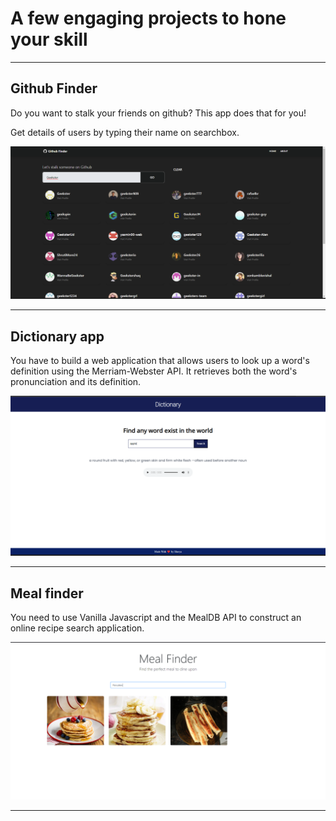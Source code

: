 # A few engaging projects to hone your skill

<hr>

## Github Finder

Do you want to stalk your friends on github? This app does that for you!

Get details of users by typing their name on searchbox.

![](./image/github_finder.png)

<hr>

## Dictionary app 

You have to build a web application that allows users to look up a word's definition using the Merriam-Webster API. It retrieves both the word's pronunciation and its definition.

![](./image/dictionary.png)

<hr>

## Meal finder

You need to use Vanilla Javascript and the MealDB API to construct an online recipe search application.

![](./image/meal-finder.png)

<hr>
